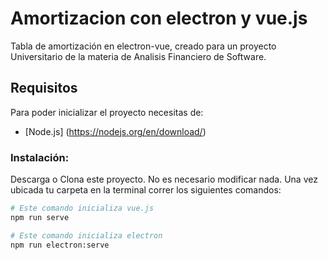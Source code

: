 # Amortizacion con electron y vue.js

Tabla de amortización en electron-vue, creado para un proyecto Universitario de la materia de Analisis Financiero de Software. 

## Requisitos

Para poder inicializar el proyecto necesitas de:
* [Node.js] (https://nodejs.org/en/download/) <br>

### Instalación:

Descarga o Clona este proyecto. No es necesario modificar nada. Una vez ubicada tu carpeta en la terminal correr los siguientes comandos:

```bash
# Este comando inicializa vue.js
npm run serve

# Este comando inicializa electron
npm run electron:serve
```

